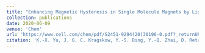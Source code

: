 ```yaml
---
title: "Enhancing Magnetic Hysteresis in Single Molecule Magnets by Ligand Functionalization"
collection: publications
date: 2020-06-09
venue: 'Chem'
url: 'https://www.cell.com/chem/pdf/S2451-9294(20)30196-0.pdf?_returnURL=https%3A%2F%2Flinkinghub.elsevier.com%2Fretrieve%2Fpii%2FS2451929420301960%3Fshowall%3Dtrue'
citation: 'K.-X. Yu, J. G. C. Kragskow, Y.-S. Ding, Y.-Q. Zhai, D. Reta, N. F. Chilton, Y.-Z. Zheng, Chem, 2020, 6, 1–17.'
---
```

